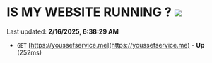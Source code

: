# IS MY WEBSITE RUNNING ? [![](https://img.shields.io/static/v1?label=Sponsor&message=%E2%9D%A4&logo=GitHub&color=%23fe8e86)](https://github.com/sponsors/Youssef-Lehmam)

Last updated: **2/16/2025, 6:38:29 AM**

- `GET` [https://youssefservice.me](https://youssefservice.me) - **Up** (252ms)
